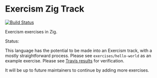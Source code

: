 # Exercism Zig Track

[![Build Status](https://travis-ci.org/exercism/zig.svg?branch=master)](https://travis-ci.org/exercism/zig)

Exercism exercises in Zig.

Status:

This language has the potential to be made into an Exercism track, with a mostly straightforward process.
Please see `exercises/hello-world` as an example exercise.
Please see [Travis results](https://travis-ci.org/github/petertseng/exercism-zig) for verification.

It will be up to future maintainers to continue by adding more exercises.
